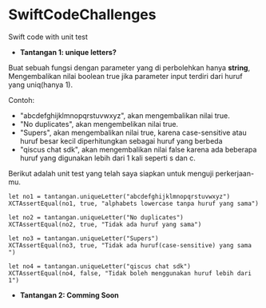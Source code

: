 # SwiftCodeChallenges
Swift code with unit test


* **Tantangan 1: unique letters?**

Buat sebuah fungsi dengan parameter yang di perbolehkan hanya **string**, Mengembalikan nilai boolean true jika parameter input terdiri dari huruf yang uniq(hanya 1).

Contoh: 

*  "abcdefghijklmnopqrstuvwxyz", akan mengembalikan nilai true.
*  "No duplicates", akan mengembelikan nilai true.
*  "Supers", akan mengembalikan nilai true, karena case-sensitive atau huruf besar kecil diperhitungkan sebagai huruf yang berbeda
*  "qiscus chat sdk", akan mengembalikan nilai false karena ada beberapa huruf yang digunakan lebih dari 1 kali seperti s dan c.

Berikut adalah unit test yang telah saya siapkan untuk menguji perkerjaan-mu.

```    
let no1 = tantangan.uniqueLetter("abcdefghijklmnopqrstuvwxyz")
XCTAssertEqual(no1, true, "alphabets lowercase tanpa huruf yang sama")

let no2 = tantangan.uniqueLetter("No duplicates")
XCTAssertEqual(no2, true, "Tidak ada huruf yang sama")

let no3 = tantangan.uniqueLetter("Supers")
XCTAssertEqual(no3, true, "Tidak ada huruf(case-sensitive) yang sama ")

let no4 = tantangan.uniqueLetter("qiscus chat sdk")
XCTAssertEqual(no4, false, "Tidak boleh menggunakan huruf lebih dari 1")
```

* **Tantangan 2: Comming Soon**
